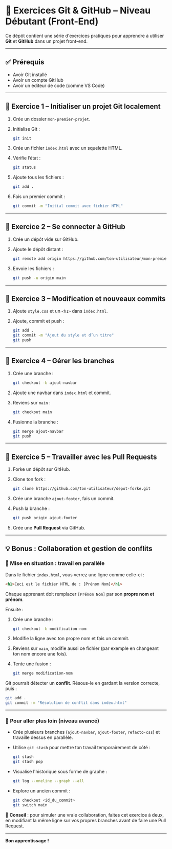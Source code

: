 # 🌱 Exercices Git & GitHub – Niveau Débutant (Front-End)

Ce dépôt contient une série d'exercices pratiques pour apprendre à utiliser **Git** et **GitHub** dans un projet front-end.

---

## ✅ Prérequis
- Avoir Git installé
- Avoir un compte GitHub
- Avoir un éditeur de code (comme VS Code)

---

## 🧩 Exercice 1 – Initialiser un projet Git localement

1. Crée un dossier `mon-premier-projet`.

2. Initialise Git :
   ```bash
   git init
   ```

3. Crée un fichier `index.html` avec un squelette HTML.

4. Vérifie l’état :

   ```bash
   git status
   ```
5. Ajoute tous les fichiers :

   ```bash
   git add .
   ```
6. Fais un premier commit :

   ```bash
   git commit -m "Initial commit avec fichier HTML"
   ```

---

## 🧩 Exercice 2 – Se connecter à GitHub

1. Crée un dépôt vide sur GitHub.
2. Ajoute le dépôt distant :

   ```bash
   git remote add origin https://github.com/ton-utilisateur/mon-premier-projet.git
   ```
3. Envoie les fichiers :

   ```bash
   git push -u origin main
   ```

---

## 🧩 Exercice 3 – Modification et nouveaux commits

1. Ajoute `style.css` et un `<h1>` dans `index.html`.
2. Ajoute, commit et push :

   ```bash
   git add .
   git commit -m "Ajout du style et d’un titre"
   git push
   ```

---

## 🧩 Exercice 4 – Gérer les branches

1. Crée une branche :

   ```bash
   git checkout -b ajout-navbar
   ```
2. Ajoute une navbar dans `index.html` et commit.
3. Reviens sur `main` :

   ```bash
   git checkout main
   ```
4. Fusionne la branche :

   ```bash
   git merge ajout-navbar
   git push
   ```

---

## 🧩 Exercice 5 – Travailler avec les Pull Requests

1. Forke un dépôt sur GitHub.
2. Clone ton fork :

   ```bash
   git clone https://github.com/ton-utilisateur/depot-forke.git
   ```
3. Crée une branche `ajout-footer`, fais un commit.
4. Push la branche :

   ```bash
   git push origin ajout-footer
   ```
5. Crée une **Pull Request** via GitHub.

---

## 💡 Bonus : Collaboration et gestion de conflits

### 🧪 Mise en situation : travail en parallèle

Dans le fichier `index.html`, vous verrez une ligne comme celle-ci :

```html
<h1>Ceci est le fichier HTML de : [Prénom Nom]</h1>
```

Chaque apprenant doit remplacer `[Prénom Nom]` par son **propre nom et prénom**.

Ensuite :

1. Crée une branche :

   ```bash
   git checkout -b modification-nom
   ```
2. Modifie la ligne avec ton propre nom et fais un commit.
3. Reviens sur `main`, modifie aussi ce fichier (par exemple en changeant ton nom encore une fois).
4. Tente une fusion :

   ```bash
   git merge modification-nom
   ```

Git pourrait détecter un **conflit**. Résous-le en gardant la version correcte, puis :

```bash
git add .
git commit -m "Résolution de conflit dans index.html"
```

---

### 🚀 Pour aller plus loin (niveau avancé)

* Crée plusieurs branches (`ajout-navbar`, `ajout-footer`, `refacto-css`) et travaille dessus en parallèle.
* Utilise `git stash` pour mettre ton travail temporairement de côté :

  ```bash
  git stash
  git stash pop
  ```
* Visualise l'historique sous forme de graphe :

  ```bash
  git log --oneline --graph --all
  ```
* Explore un ancien commit :

  ```bash
  git checkout <id_du_commit>
  git switch main
  ```

💭 **Conseil** : pour simuler une vraie collaboration, faites cet exercice à deux, en modifiant la même ligne sur vos propres branches avant de faire une Pull Request.

---

**Bon apprentissage !**

